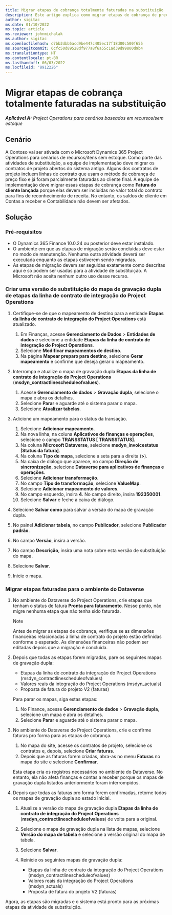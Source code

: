 ```yaml
---
title: Migrar etapas de cobrança totalmente faturadas na substituição
description: Este artigo explica como migrar etapas de cobrança de preço fixo faturadas ao cliente para contratos de projeto abertos antes da data de ativação.
author: sigitac
ms.date: 01/10/2022
ms.topic: article
ms.reviewer: johnmichalak
ms.author: sigitac
ms.openlocfilehash: d7bb3dbb5acd9be447c405ec17f18d00c500f655
ms.sourcegitcommit: 6cfc50d89528df977a8f6a55c1ad39d99800d9b4
ms.translationtype: HT
ms.contentlocale: pt-BR
ms.lasthandoff: 06/03/2022
ms.locfileid: "8912226"
---
```

# <a name="migrate-fully-invoiced-billing-milestones-at-cutover"></a>Migrar etapas de cobrança totalmente faturadas na substituição

_**Aplicável A:** Project Operations para cenários baseados em recursos/sem estoque_

## <a name="scenario"></a>Cenário

A Contoso vai ser ativada com o Microsoft Dynamics 365 Project Operations para cenários de recursos/itens sem estoque. Como parte das atividades de substituição, a equipe de implementação deve migrar os contratos de projeto abertos do sistema antigo. Alguns dos contratos de projeto incluem linhas de contrato que usam o método de cobrança de preço fixo e já foram parcialmente faturadas ao cliente final. A equipe de implementação deve migrar essas etapas de cobrança como **Fatura do cliente lançada** porque elas devem ser incluídas no valor total do contrato para fins de reconhecimento de receita. No entanto, os saldos de cliente em Contas a receber e Contabilidade não devem ser afetados.

## <a name="solution"></a>Solução

### <a name="prerequisites"></a>Pré-requisitos

- O Dynamics 365 Finance 10.0.24 ou posterior deve estar instalado.
- O ambiente em que as etapas de migração serão concluídas deve estar no modo de manutenção. Nenhuma outra atividade deverá ser executada enquanto as etapas estiverem sendo migradas.
- As etapas de migração devem ser seguidas exatamente como descritas aqui e só podem ser usadas para a atividade de substituição. A Microsoft não aceita nenhum outro uso desse recurso.

### <a name="create-a-cutover-version-of-the-project-operations-integration-contract-line-milestones-dual-write-map"></a>Criar uma versão de substituição do mapa de gravação dupla de etapas da linha de contrato de integração do Project Operations 

1. Certifique-se de que o mapeamento de destino para a entidade **Etapas da linha de contrato de integração do Project Operations** está atualizado. 

    1. Em Finanças, acesse **Gerenciamento de Dados** \> **Entidades de dados** e selecione a entidade **Etapas da linha de contrato de integração do Project Operations**. 
    2. Selecione **Modificar mapeamentos de destino**. 
    3. Na página **Mapear preparo para destino**, selecione **Gerar mapeamento** e confirme que deseja gerar o mapeamento.

2. Interrompa e atualize o mapa de gravação dupla **Etapas da linha de contrato de integração do Project Operations** (**msdyn\_contractlinescheduleofvalues**). 

    1. Acesse **Gerenciamento de dados** \> **Gravação dupla**, selecione o mapa e abra os detalhes. 
    2. Selecione **Parar** e aguarde até o sistema parar o mapa. 
    3. Selecione **Atualizar tabelas**.

3. Adicione um mapeamento para o status da transação.

    1. Selecione **Adicionar mapeamento**.
    2. Na nova linha, na coluna **Aplicativos de finanças e operações**, selecione o campo **TRANSSTATUS \[ TRANSSTATUS\]**.
    3. Na coluna **Microsoft Dataverse**, selecione **msdyn\_invoicestatus \[Status da fatura\]**.
    4. Na coluna **Tipo de mapa**, selecione a seta para a direita (**\>**).
    5. Na caixa de diálogo que aparece, no campo **Direção de sincronização**, selecione **Dataverse para aplicativos de finanças e operações**.
    6. Selecione **Adicionar transformação**.
    7. No campo **Tipo de transformação**, selecione **ValueMap**.
    8. Selecione **Adicionar mapeamento de valores**.
    9. No campo esquerdo, insira **4**. No campo direito, insira **192350001**. 
    10. Selecione **Salvar** e feche a caixa de diálogo.

4. Selecione **Salvar como** para salvar a versão do mapa de gravação dupla. 
5. No painel **Adicionar tabela**, no campo **Publicador**, selecione **Publicador padrão**.
6. No campo **Versão**, insira a versão.
7. No campo **Descrição**, insira uma nota sobre esta versão de substituição do mapa. 
8. Selecione **Salvar**.
9. Inicie o mapa.

### <a name="migrate-invoiced-milestones-to-the-dataverse-environment"></a>Migrar etapas faturadas para o ambiente do Dataverse

1. No ambiente do Dataverse do Project Operations, crie etapas que tenham o status de fatura **Pronta para faturamento**. Nesse ponto, não migre nenhuma etapa que não tenha sido faturada.

    > [!NOTE]
    > Antes de migrar as etapas de cobrança, verifique se as dimensões financeiras relacionadas à linha de contrato do projeto estão definidas conforme o esperado. As dimensões financeiras não podem ser editadas depois que a migração é concluída.

2. Depois que todas as etapas forem migradas, pare os seguintes mapas de gravação dupla:

    - Etapas da linha de contrato da integração do Project Operations (msdyn\_contractlinescheduleofvalues)
    - Valores reais da integração do Project Operations (msdyn\_actuals)
    - Proposta de fatura do projeto V2 (faturas)

    Para parar os mapas, siga estas etapas:

    1. No Finance, acesse **Gerenciamento de dados** \> **Gravação dupla**, selecione um mapa e abra os detalhes.
    2. Selecione **Parar** e aguarde até o sistema parar o mapa.

3. No ambiente do Dataverse do Project Operations, crie e confirme faturas pro forma para as etapas de cobrança. 

    1. No mapa do site, acesse os contratos de projeto, selecione os contratos e, depois, selecione **Criar faturas**.
    2. Depois que as faturas forem criadas, abra-as no menu **Faturas** no mapa do site e selecione **Confirmar**.

    Esta etapa cria os registros necessários no ambiente do Dataverse. No entanto, ela não afeta finanças e contas a receber porque os mapas de gravação dupla listados anteriormente foram interrompidos.

4. Depois que todas as faturas pro forma forem confirmadas, retorne todos os mapas de gravação dupla ao estado inicial.

    1. Atualize a versão do mapa de gravação dupla **Etapas da linha de contrato de integração do Project Operations** (**msdyn\_contractlinescheduleofvalues**) de volta para a original. 
    2. Selecione o mapa de gravação dupla na lista de mapas, selecione **Versão do mapa de tabela** e selecione a versão original do mapa de tabela.
    3. Selecione **Salvar**.
    4. Reinicie os seguintes mapas de gravação dupla:

        - Etapas da linha de contrato da integração do Project Operations (msdyn\_contractlinescheduleofvalues)
        - Valores reais da integração do Project Operations (msdyn\_actuals)
        - Proposta de fatura do projeto V2 (faturas)

Agora, as etapas são migradas e o sistema está pronto para as próximas etapas da atividade de substituição.
